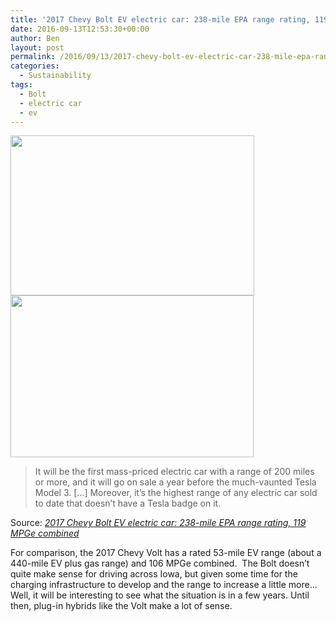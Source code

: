 ```yaml
---
title: '2017 Chevy Bolt EV electric car: 238-mile EPA range rating, 119 MPGe combined'
date: 2016-09-13T12:53:30+00:00
author: Ben
layout: post
permalink: /2016/09/13/2017-chevy-bolt-ev-electric-car-238-mile-epa-range-rating-119-mpge-combined/
categories:
  - Sustainability
tags:
  - Bolt
  - electric car
  - ev
---
```

[<img class="alignnone " src="http://www.benjaminoakes.com/wp-content/uploads/2016/09/2017-chevrolet-bolt_100549797_m.jpg" alt="" width="390" height="256" />](http://www.greencarreports.com/news/1106042_2017-chevy-bolt-ev-electric-car-238-mile-epa-range-rating-119-mpge-combined)[<img class="alignnone " src="http://www.benjaminoakes.com/wp-content/uploads/2016/09/president-barack-obama-sits-in-2017-chevrolet-bolt-ev-electric-car-at-detroit-auto-show-jan-2016_100543550_m.jpg" alt="" width="389" height="259" />](http://www.greencarreports.com/news/1106042_2017-chevy-bolt-ev-electric-car-238-mile-epa-range-rating-119-mpge-combined)

> It will be the first mass-priced electric car with a range of 200 miles or more, and it will go on sale a year before the much-vaunted Tesla Model 3. [...] Moreover, it&#8217;s the highest range of any electric car sold to date that doesn&#8217;t have a Tesla badge on it.

Source: _[2017 Chevy Bolt EV electric car: 238-mile EPA range rating, 119 MPGe combined](http://www.greencarreports.com/news/1106042_2017-chevy-bolt-ev-electric-car-238-mile-epa-range-rating-119-mpge-combined)_

For comparison, the 2017 Chevy Volt has a rated 53-mile EV range (about a 440-mile EV plus gas range) and 106 MPGe combined.  The Bolt doesn&#8217;t quite make sense for driving across Iowa, but given some time for the charging infrastructure to develop and the range to increase a little more... Well, it will be interesting to see what the situation is in a few years. Until then, plug-in hybrids like the Volt make a lot of sense.